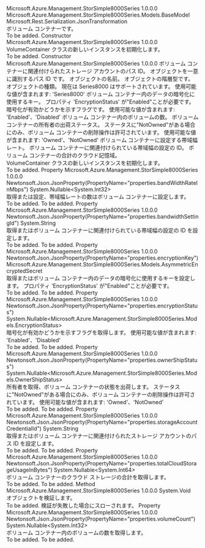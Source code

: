 <Type Name="VolumeContainer" FullName="Microsoft.Azure.Management.StorSimple8000Series.Models.VolumeContainer">
  <TypeSignature Language="C#" Value="public class VolumeContainer : Microsoft.Azure.Management.StorSimple8000Series.Models.BaseModel" />
  <TypeSignature Language="ILAsm" Value=".class public auto ansi beforefieldinit VolumeContainer extends Microsoft.Azure.Management.StorSimple8000Series.Models.BaseModel" />
  <TypeSignature Language="DocId" Value="T:Microsoft.Azure.Management.StorSimple8000Series.Models.VolumeContainer" />
  <TypeSignature Language="VB.NET" Value="Public Class VolumeContainer&#xA;Inherits BaseModel" />
  <TypeSignature Language="F#" Value="type VolumeContainer = class&#xA;    inherit BaseModel" />
  <AssemblyInfo>
    <AssemblyName>Microsoft.Azure.Management.StorSimple8000Series</AssemblyName>
    <AssemblyVersion>1.0.0.0</AssemblyVersion>
  </AssemblyInfo>
  <Base>
    <BaseTypeName>Microsoft.Azure.Management.StorSimple8000Series.Models.BaseModel</BaseTypeName>
  </Base>
  <Interfaces />
  <Attributes>
    <Attribute>
      <AttributeName>Microsoft.Rest.Serialization.JsonTransformation</AttributeName>
    </Attribute>
  </Attributes>
  <Docs>
    <summary>
            ボリューム コンテナーです。
            </summary>
    <remarks>To be added.</remarks>
  </Docs>
  <Members>
    <Member MemberName=".ctor">
      <MemberSignature Language="C#" Value="public VolumeContainer ();" />
      <MemberSignature Language="ILAsm" Value=".method public hidebysig specialname rtspecialname instance void .ctor() cil managed" />
      <MemberSignature Language="DocId" Value="M:Microsoft.Azure.Management.StorSimple8000Series.Models.VolumeContainer.#ctor" />
      <MemberSignature Language="VB.NET" Value="Public Sub New ()" />
      <MemberType>Constructor</MemberType>
      <AssemblyInfo>
        <AssemblyName>Microsoft.Azure.Management.StorSimple8000Series</AssemblyName>
        <AssemblyVersion>1.0.0.0</AssemblyVersion>
      </AssemblyInfo>
      <Parameters />
      <Docs>
        <summary>
            VolumeContainer クラスの新しいインスタンスを初期化します。
            </summary>
        <remarks>To be added.</remarks>
      </Docs>
    </Member>
    <Member MemberName=".ctor">
      <MemberSignature Language="C#" Value="public VolumeContainer (string storageAccountCredentialId, string id = null, string name = null, string type = null, Nullable&lt;Microsoft.Azure.Management.StorSimple8000Series.Models.Kind&gt; kind = null, Microsoft.Azure.Management.StorSimple8000Series.Models.AsymmetricEncryptedSecret encryptionKey = null, Nullable&lt;Microsoft.Azure.Management.StorSimple8000Series.Models.EncryptionStatus&gt; encryptionStatus = null, Nullable&lt;int&gt; volumeCount = null, Nullable&lt;Microsoft.Azure.Management.StorSimple8000Series.Models.OwnerShipStatus&gt; ownerShipStatus = null, Nullable&lt;int&gt; bandWidthRateInMbps = null, string bandwidthSettingId = null, Nullable&lt;long&gt; totalCloudStorageUsageInBytes = null);" />
      <MemberSignature Language="ILAsm" Value=".method public hidebysig specialname rtspecialname instance void .ctor(string storageAccountCredentialId, string id, string name, string type, valuetype System.Nullable`1&lt;valuetype Microsoft.Azure.Management.StorSimple8000Series.Models.Kind&gt; kind, class Microsoft.Azure.Management.StorSimple8000Series.Models.AsymmetricEncryptedSecret encryptionKey, valuetype System.Nullable`1&lt;valuetype Microsoft.Azure.Management.StorSimple8000Series.Models.EncryptionStatus&gt; encryptionStatus, valuetype System.Nullable`1&lt;int32&gt; volumeCount, valuetype System.Nullable`1&lt;valuetype Microsoft.Azure.Management.StorSimple8000Series.Models.OwnerShipStatus&gt; ownerShipStatus, valuetype System.Nullable`1&lt;int32&gt; bandWidthRateInMbps, string bandwidthSettingId, valuetype System.Nullable`1&lt;int64&gt; totalCloudStorageUsageInBytes) cil managed" />
      <MemberSignature Language="DocId" Value="M:Microsoft.Azure.Management.StorSimple8000Series.Models.VolumeContainer.#ctor(System.String,System.String,System.String,System.String,System.Nullable{Microsoft.Azure.Management.StorSimple8000Series.Models.Kind},Microsoft.Azure.Management.StorSimple8000Series.Models.AsymmetricEncryptedSecret,System.Nullable{Microsoft.Azure.Management.StorSimple8000Series.Models.EncryptionStatus},System.Nullable{System.Int32},System.Nullable{Microsoft.Azure.Management.StorSimple8000Series.Models.OwnerShipStatus},System.Nullable{System.Int32},System.String,System.Nullable{System.Int64})" />
      <MemberSignature Language="VB.NET" Value="Public Sub New (storageAccountCredentialId As String, Optional id As String = null, Optional name As String = null, Optional type As String = null, Optional kind As Nullable(Of Kind) = null, Optional encryptionKey As AsymmetricEncryptedSecret = null, Optional encryptionStatus As Nullable(Of EncryptionStatus) = null, Optional volumeCount As Nullable(Of Integer) = null, Optional ownerShipStatus As Nullable(Of OwnerShipStatus) = null, Optional bandWidthRateInMbps As Nullable(Of Integer) = null, Optional bandwidthSettingId As String = null, Optional totalCloudStorageUsageInBytes As Nullable(Of Long) = null)" />
      <MemberSignature Language="F#" Value="new Microsoft.Azure.Management.StorSimple8000Series.Models.VolumeContainer : string * string * string * string * Nullable&lt;Microsoft.Azure.Management.StorSimple8000Series.Models.Kind&gt; * Microsoft.Azure.Management.StorSimple8000Series.Models.AsymmetricEncryptedSecret * Nullable&lt;Microsoft.Azure.Management.StorSimple8000Series.Models.EncryptionStatus&gt; * Nullable&lt;int&gt; * Nullable&lt;Microsoft.Azure.Management.StorSimple8000Series.Models.OwnerShipStatus&gt; * Nullable&lt;int&gt; * string * Nullable&lt;int64&gt; -&gt; Microsoft.Azure.Management.StorSimple8000Series.Models.VolumeContainer" Usage="new Microsoft.Azure.Management.StorSimple8000Series.Models.VolumeContainer (storageAccountCredentialId, id, name, type, kind, encryptionKey, encryptionStatus, volumeCount, ownerShipStatus, bandWidthRateInMbps, bandwidthSettingId, totalCloudStorageUsageInBytes)" />
      <MemberType>Constructor</MemberType>
      <AssemblyInfo>
        <AssemblyName>Microsoft.Azure.Management.StorSimple8000Series</AssemblyName>
        <AssemblyVersion>1.0.0.0</AssemblyVersion>
      </AssemblyInfo>
      <Parameters>
        <Parameter Name="storageAccountCredentialId" Type="System.String" />
        <Parameter Name="id" Type="System.String" />
        <Parameter Name="name" Type="System.String" />
        <Parameter Name="type" Type="System.String" />
        <Parameter Name="kind" Type="System.Nullable&lt;Microsoft.Azure.Management.StorSimple8000Series.Models.Kind&gt;" />
        <Parameter Name="encryptionKey" Type="Microsoft.Azure.Management.StorSimple8000Series.Models.AsymmetricEncryptedSecret" />
        <Parameter Name="encryptionStatus" Type="System.Nullable&lt;Microsoft.Azure.Management.StorSimple8000Series.Models.EncryptionStatus&gt;" />
        <Parameter Name="volumeCount" Type="System.Nullable&lt;System.Int32&gt;" />
        <Parameter Name="ownerShipStatus" Type="System.Nullable&lt;Microsoft.Azure.Management.StorSimple8000Series.Models.OwnerShipStatus&gt;" />
        <Parameter Name="bandWidthRateInMbps" Type="System.Nullable&lt;System.Int32&gt;" />
        <Parameter Name="bandwidthSettingId" Type="System.String" />
        <Parameter Name="totalCloudStorageUsageInBytes" Type="System.Nullable&lt;System.Int64&gt;" />
      </Parameters>
      <Docs>
        <param name="storageAccountCredentialId">ボリューム コンテナーに関連付けられたストレージ アカウントのパス ID。</param>
        <param name="id">オブジェクトを一意に識別するパス ID です。</param>
        <param name="name">オブジェクトの名前。</param>
        <param name="type">オブジェクトの階層型です。</param>
        <param name="kind">オブジェクトの種類。 現在は Series8000 はサポートされています。 使用可能な値が含まれます: 'Series8000'</param>
        <param name="encryptionKey">ボリューム コンテナー内のデータの暗号化に使用するキー。 プロパティ 'EncryptionStatus' が"Enabled"ことが必要です。</param>
        <param name="encryptionStatus">暗号化が有効かどうかを示すフラグです。 使用可能な値が含まれます: 'Enabled'、'Disabled'</param>
        <param name="volumeCount">ボリューム コンテナー内のボリュームの数。</param>
        <param name="ownerShipStatus">ボリューム コンテナーの所有者の出荷ステータス。 ステータスに"NotOwned"がある場合にのみ、ボリューム コンテナーの削除操作は許可されています。 使用可能な値が含まれます: 'Owned'、'NotOwned'</param>
        <param name="bandWidthRateInMbps">ボリューム コンテナーに設定する帯域幅レート。</param>
        <param name="bandwidthSettingId">ボリューム コンテナーに関連付けられている帯域幅の設定の ID。</param>
        <param name="totalCloudStorageUsageInBytes">ボリューム コンテナーの合計のクラウド記憶域。</param>
        <summary>
            VolumeContainer クラスの新しいインスタンスを初期化します。
            </summary>
        <remarks>To be added.</remarks>
      </Docs>
    </Member>
    <Member MemberName="BandWidthRateInMbps">
      <MemberSignature Language="C#" Value="public Nullable&lt;int&gt; BandWidthRateInMbps { get; set; }" />
      <MemberSignature Language="ILAsm" Value=".property instance valuetype System.Nullable`1&lt;int32&gt; BandWidthRateInMbps" />
      <MemberSignature Language="DocId" Value="P:Microsoft.Azure.Management.StorSimple8000Series.Models.VolumeContainer.BandWidthRateInMbps" />
      <MemberSignature Language="VB.NET" Value="Public Property BandWidthRateInMbps As Nullable(Of Integer)" />
      <MemberSignature Language="F#" Value="member this.BandWidthRateInMbps : Nullable&lt;int&gt; with get, set" Usage="Microsoft.Azure.Management.StorSimple8000Series.Models.VolumeContainer.BandWidthRateInMbps" />
      <MemberType>Property</MemberType>
      <AssemblyInfo>
        <AssemblyName>Microsoft.Azure.Management.StorSimple8000Series</AssemblyName>
        <AssemblyVersion>1.0.0.0</AssemblyVersion>
      </AssemblyInfo>
      <Attributes>
        <Attribute>
          <AttributeName>Newtonsoft.Json.JsonProperty(PropertyName="properties.bandWidthRateInMbps")</AttributeName>
        </Attribute>
      </Attributes>
      <ReturnValue>
        <ReturnType>System.Nullable&lt;System.Int32&gt;</ReturnType>
      </ReturnValue>
      <Docs>
        <summary>
            取得または設定、帯域幅レートの数はボリューム コンテナーに設定します。
            </summary>
        <value>To be added.</value>
        <remarks>To be added.</remarks>
      </Docs>
    </Member>
    <Member MemberName="BandwidthSettingId">
      <MemberSignature Language="C#" Value="public string BandwidthSettingId { get; set; }" />
      <MemberSignature Language="ILAsm" Value=".property instance string BandwidthSettingId" />
      <MemberSignature Language="DocId" Value="P:Microsoft.Azure.Management.StorSimple8000Series.Models.VolumeContainer.BandwidthSettingId" />
      <MemberSignature Language="VB.NET" Value="Public Property BandwidthSettingId As String" />
      <MemberSignature Language="F#" Value="member this.BandwidthSettingId : string with get, set" Usage="Microsoft.Azure.Management.StorSimple8000Series.Models.VolumeContainer.BandwidthSettingId" />
      <MemberType>Property</MemberType>
      <AssemblyInfo>
        <AssemblyName>Microsoft.Azure.Management.StorSimple8000Series</AssemblyName>
        <AssemblyVersion>1.0.0.0</AssemblyVersion>
      </AssemblyInfo>
      <Attributes>
        <Attribute>
          <AttributeName>Newtonsoft.Json.JsonProperty(PropertyName="properties.bandwidthSettingId")</AttributeName>
        </Attribute>
      </Attributes>
      <ReturnValue>
        <ReturnType>System.String</ReturnType>
      </ReturnValue>
      <Docs>
        <summary>
            取得またはボリューム コンテナーに関連付けられている帯域幅の設定の ID を設定します。
            </summary>
        <value>To be added.</value>
        <remarks>To be added.</remarks>
      </Docs>
    </Member>
    <Member MemberName="EncryptionKey">
      <MemberSignature Language="C#" Value="public Microsoft.Azure.Management.StorSimple8000Series.Models.AsymmetricEncryptedSecret EncryptionKey { get; set; }" />
      <MemberSignature Language="ILAsm" Value=".property instance class Microsoft.Azure.Management.StorSimple8000Series.Models.AsymmetricEncryptedSecret EncryptionKey" />
      <MemberSignature Language="DocId" Value="P:Microsoft.Azure.Management.StorSimple8000Series.Models.VolumeContainer.EncryptionKey" />
      <MemberSignature Language="VB.NET" Value="Public Property EncryptionKey As AsymmetricEncryptedSecret" />
      <MemberSignature Language="F#" Value="member this.EncryptionKey : Microsoft.Azure.Management.StorSimple8000Series.Models.AsymmetricEncryptedSecret with get, set" Usage="Microsoft.Azure.Management.StorSimple8000Series.Models.VolumeContainer.EncryptionKey" />
      <MemberType>Property</MemberType>
      <AssemblyInfo>
        <AssemblyName>Microsoft.Azure.Management.StorSimple8000Series</AssemblyName>
        <AssemblyVersion>1.0.0.0</AssemblyVersion>
      </AssemblyInfo>
      <Attributes>
        <Attribute>
          <AttributeName>Newtonsoft.Json.JsonProperty(PropertyName="properties.encryptionKey")</AttributeName>
        </Attribute>
      </Attributes>
      <ReturnValue>
        <ReturnType>Microsoft.Azure.Management.StorSimple8000Series.Models.AsymmetricEncryptedSecret</ReturnType>
      </ReturnValue>
      <Docs>
        <summary>
            取得またはボリューム コンテナー内のデータの暗号化に使用するキーを設定します。
            プロパティ 'EncryptionStatus' が"Enabled"ことが必要です。
            </summary>
        <value>To be added.</value>
        <remarks>To be added.</remarks>
      </Docs>
    </Member>
    <Member MemberName="EncryptionStatus">
      <MemberSignature Language="C#" Value="public Nullable&lt;Microsoft.Azure.Management.StorSimple8000Series.Models.EncryptionStatus&gt; EncryptionStatus { get; protected set; }" />
      <MemberSignature Language="ILAsm" Value=".property instance valuetype System.Nullable`1&lt;valuetype Microsoft.Azure.Management.StorSimple8000Series.Models.EncryptionStatus&gt; EncryptionStatus" />
      <MemberSignature Language="DocId" Value="P:Microsoft.Azure.Management.StorSimple8000Series.Models.VolumeContainer.EncryptionStatus" />
      <MemberSignature Language="VB.NET" Value="Public Property EncryptionStatus As Nullable(Of EncryptionStatus)" />
      <MemberSignature Language="F#" Value="member this.EncryptionStatus : Nullable&lt;Microsoft.Azure.Management.StorSimple8000Series.Models.EncryptionStatus&gt; with get, set" Usage="Microsoft.Azure.Management.StorSimple8000Series.Models.VolumeContainer.EncryptionStatus" />
      <MemberType>Property</MemberType>
      <AssemblyInfo>
        <AssemblyName>Microsoft.Azure.Management.StorSimple8000Series</AssemblyName>
        <AssemblyVersion>1.0.0.0</AssemblyVersion>
      </AssemblyInfo>
      <Attributes>
        <Attribute>
          <AttributeName>Newtonsoft.Json.JsonProperty(PropertyName="properties.encryptionStatus")</AttributeName>
        </Attribute>
      </Attributes>
      <ReturnValue>
        <ReturnType>System.Nullable&lt;Microsoft.Azure.Management.StorSimple8000Series.Models.EncryptionStatus&gt;</ReturnType>
      </ReturnValue>
      <Docs>
        <summary>
            暗号化が有効かどうかを示すフラグを取得します。
            使用可能な値が含まれます: 'Enabled'、'Disabled'
            </summary>
        <value>To be added.</value>
        <remarks>To be added.</remarks>
      </Docs>
    </Member>
    <Member MemberName="OwnerShipStatus">
      <MemberSignature Language="C#" Value="public Nullable&lt;Microsoft.Azure.Management.StorSimple8000Series.Models.OwnerShipStatus&gt; OwnerShipStatus { get; protected set; }" />
      <MemberSignature Language="ILAsm" Value=".property instance valuetype System.Nullable`1&lt;valuetype Microsoft.Azure.Management.StorSimple8000Series.Models.OwnerShipStatus&gt; OwnerShipStatus" />
      <MemberSignature Language="DocId" Value="P:Microsoft.Azure.Management.StorSimple8000Series.Models.VolumeContainer.OwnerShipStatus" />
      <MemberSignature Language="VB.NET" Value="Public Property OwnerShipStatus As Nullable(Of OwnerShipStatus)" />
      <MemberSignature Language="F#" Value="member this.OwnerShipStatus : Nullable&lt;Microsoft.Azure.Management.StorSimple8000Series.Models.OwnerShipStatus&gt; with get, set" Usage="Microsoft.Azure.Management.StorSimple8000Series.Models.VolumeContainer.OwnerShipStatus" />
      <MemberType>Property</MemberType>
      <AssemblyInfo>
        <AssemblyName>Microsoft.Azure.Management.StorSimple8000Series</AssemblyName>
        <AssemblyVersion>1.0.0.0</AssemblyVersion>
      </AssemblyInfo>
      <Attributes>
        <Attribute>
          <AttributeName>Newtonsoft.Json.JsonProperty(PropertyName="properties.ownerShipStatus")</AttributeName>
        </Attribute>
      </Attributes>
      <ReturnValue>
        <ReturnType>System.Nullable&lt;Microsoft.Azure.Management.StorSimple8000Series.Models.OwnerShipStatus&gt;</ReturnType>
      </ReturnValue>
      <Docs>
        <summary>
            所有者を取得、ボリューム コンテナーの状態を出荷します。 ステータスに"NotOwned"がある場合にのみ、ボリューム コンテナーの削除操作は許可されています。 使用可能な値が含まれます: 'Owned'、'NotOwned'
            </summary>
        <value>To be added.</value>
        <remarks>To be added.</remarks>
      </Docs>
    </Member>
    <Member MemberName="StorageAccountCredentialId">
      <MemberSignature Language="C#" Value="public string StorageAccountCredentialId { get; set; }" />
      <MemberSignature Language="ILAsm" Value=".property instance string StorageAccountCredentialId" />
      <MemberSignature Language="DocId" Value="P:Microsoft.Azure.Management.StorSimple8000Series.Models.VolumeContainer.StorageAccountCredentialId" />
      <MemberSignature Language="VB.NET" Value="Public Property StorageAccountCredentialId As String" />
      <MemberSignature Language="F#" Value="member this.StorageAccountCredentialId : string with get, set" Usage="Microsoft.Azure.Management.StorSimple8000Series.Models.VolumeContainer.StorageAccountCredentialId" />
      <MemberType>Property</MemberType>
      <AssemblyInfo>
        <AssemblyName>Microsoft.Azure.Management.StorSimple8000Series</AssemblyName>
        <AssemblyVersion>1.0.0.0</AssemblyVersion>
      </AssemblyInfo>
      <Attributes>
        <Attribute>
          <AttributeName>Newtonsoft.Json.JsonProperty(PropertyName="properties.storageAccountCredentialId")</AttributeName>
        </Attribute>
      </Attributes>
      <ReturnValue>
        <ReturnType>System.String</ReturnType>
      </ReturnValue>
      <Docs>
        <summary>
            取得またはボリューム コンテナーに関連付けられたストレージ アカウントのパス ID を設定します。
            </summary>
        <value>To be added.</value>
        <remarks>To be added.</remarks>
      </Docs>
    </Member>
    <Member MemberName="TotalCloudStorageUsageInBytes">
      <MemberSignature Language="C#" Value="public Nullable&lt;long&gt; TotalCloudStorageUsageInBytes { get; protected set; }" />
      <MemberSignature Language="ILAsm" Value=".property instance valuetype System.Nullable`1&lt;int64&gt; TotalCloudStorageUsageInBytes" />
      <MemberSignature Language="DocId" Value="P:Microsoft.Azure.Management.StorSimple8000Series.Models.VolumeContainer.TotalCloudStorageUsageInBytes" />
      <MemberSignature Language="VB.NET" Value="Public Property TotalCloudStorageUsageInBytes As Nullable(Of Long)" />
      <MemberSignature Language="F#" Value="member this.TotalCloudStorageUsageInBytes : Nullable&lt;int64&gt; with get, set" Usage="Microsoft.Azure.Management.StorSimple8000Series.Models.VolumeContainer.TotalCloudStorageUsageInBytes" />
      <MemberType>Property</MemberType>
      <AssemblyInfo>
        <AssemblyName>Microsoft.Azure.Management.StorSimple8000Series</AssemblyName>
        <AssemblyVersion>1.0.0.0</AssemblyVersion>
      </AssemblyInfo>
      <Attributes>
        <Attribute>
          <AttributeName>Newtonsoft.Json.JsonProperty(PropertyName="properties.totalCloudStorageUsageInBytes")</AttributeName>
        </Attribute>
      </Attributes>
      <ReturnValue>
        <ReturnType>System.Nullable&lt;System.Int64&gt;</ReturnType>
      </ReturnValue>
      <Docs>
        <summary>
            ボリューム コンテナーのクラウド ストレージの合計を取得します。
            </summary>
        <value>To be added.</value>
        <remarks>To be added.</remarks>
      </Docs>
    </Member>
    <Member MemberName="Validate">
      <MemberSignature Language="C#" Value="public virtual void Validate ();" />
      <MemberSignature Language="ILAsm" Value=".method public hidebysig newslot virtual instance void Validate() cil managed" />
      <MemberSignature Language="DocId" Value="M:Microsoft.Azure.Management.StorSimple8000Series.Models.VolumeContainer.Validate" />
      <MemberSignature Language="VB.NET" Value="Public Overridable Sub Validate ()" />
      <MemberSignature Language="F#" Value="abstract member Validate : unit -&gt; unit&#xA;override this.Validate : unit -&gt; unit" Usage="volumeContainer.Validate " />
      <MemberType>Method</MemberType>
      <AssemblyInfo>
        <AssemblyName>Microsoft.Azure.Management.StorSimple8000Series</AssemblyName>
        <AssemblyVersion>1.0.0.0</AssemblyVersion>
      </AssemblyInfo>
      <ReturnValue>
        <ReturnType>System.Void</ReturnType>
      </ReturnValue>
      <Parameters />
      <Docs>
        <summary>
            オブジェクトを検証します。
            </summary>
        <remarks>To be added.</remarks>
        <exception cref="T:Microsoft.Rest.ValidationException">
            検証が失敗した場合にスローされます。
            </exception>
      </Docs>
    </Member>
    <Member MemberName="VolumeCount">
      <MemberSignature Language="C#" Value="public Nullable&lt;int&gt; VolumeCount { get; protected set; }" />
      <MemberSignature Language="ILAsm" Value=".property instance valuetype System.Nullable`1&lt;int32&gt; VolumeCount" />
      <MemberSignature Language="DocId" Value="P:Microsoft.Azure.Management.StorSimple8000Series.Models.VolumeContainer.VolumeCount" />
      <MemberSignature Language="VB.NET" Value="Public Property VolumeCount As Nullable(Of Integer)" />
      <MemberSignature Language="F#" Value="member this.VolumeCount : Nullable&lt;int&gt; with get, set" Usage="Microsoft.Azure.Management.StorSimple8000Series.Models.VolumeContainer.VolumeCount" />
      <MemberType>Property</MemberType>
      <AssemblyInfo>
        <AssemblyName>Microsoft.Azure.Management.StorSimple8000Series</AssemblyName>
        <AssemblyVersion>1.0.0.0</AssemblyVersion>
      </AssemblyInfo>
      <Attributes>
        <Attribute>
          <AttributeName>Newtonsoft.Json.JsonProperty(PropertyName="properties.volumeCount")</AttributeName>
        </Attribute>
      </Attributes>
      <ReturnValue>
        <ReturnType>System.Nullable&lt;System.Int32&gt;</ReturnType>
      </ReturnValue>
      <Docs>
        <summary>
            ボリューム コンテナー内のボリュームの数を取得します。
            </summary>
        <value>To be added.</value>
        <remarks>To be added.</remarks>
      </Docs>
    </Member>
  </Members>
</Type>